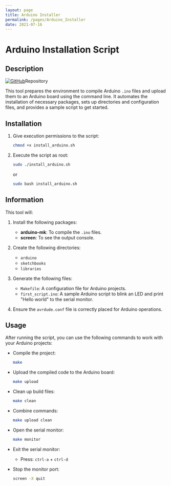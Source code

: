 ```yaml
---
layout: page
title: Arduino Installer
permalink: /pages/Arduino_Installer
date: 2021-07-16
---
```


# Arduino Installation Script

## Description
[![GitHub](https://img.icons8.com/ios-filled/50/000000/github.png)](https://github.com/JuanJoseSolorzano/Arduino_Installer)Repository

This tool prepares the environment to compile Arduino `.ino` files and upload them to an Arduino board using the command line. It automates the installation of necessary packages, sets up directories and configuration files, and provides a sample script to get started.

## Installation

1. Give execution permissions to the script:
    ```sh
    chmod +x install_arduino.sh
    ```

2. Execute the script as root:
    ```sh
    sudo ./install_arduino.sh
    ```
    or
    ```sh
    sudo bash install_arduino.sh
    ```

## Information

This tool will:
1. Install the following packages:
   - **arduino-mk**: To compile the `.ino` files.
   - **screen**: To see the output console.

2. Create the following directories:
   - `arduino`
   - `sketchbooks`
   - `libraries`

3. Generate the following files:
   - `Makefile`: A configuration file for Arduino projects.
   - `first_script.ino`: A sample Arduino script to blink an LED and print "Hello world" to the serial monitor.

4. Ensure the `avrdude.conf` file is correctly placed for Arduino operations.

## Usage

After running the script, you can use the following commands to work with your Arduino projects:

- Compile the project:
    ```sh
    make
    ```

- Upload the compiled code to the Arduino board:
    ```sh
    make upload
    ```

- Clean up build files:
    ```sh
    make clean
    ```

- Combine commands:
    ```sh
    make upload clean
    ```

- Open the serial monitor:
    ```sh
    make monitor
    ```

- Exit the serial monitor:
    - Press: `ctrl-a` + `ctrl-d`

- Stop the monitor port:
    ```sh
    screen -X quit
    ```

